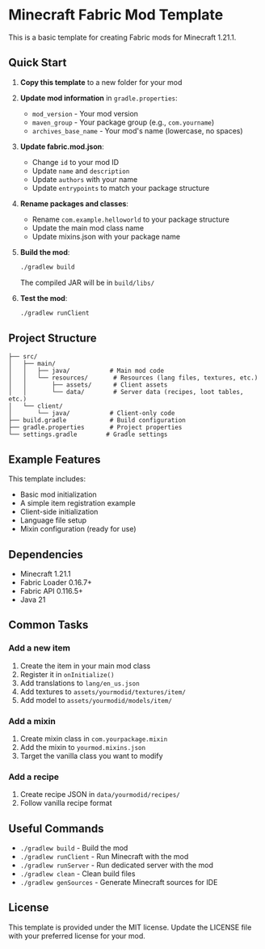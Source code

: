 # Minecraft Fabric Mod Template

This is a basic template for creating Fabric mods for Minecraft 1.21.1.

## Quick Start

1. **Copy this template** to a new folder for your mod
2. **Update mod information** in `gradle.properties`:
   - `mod_version` - Your mod version
   - `maven_group` - Your package group (e.g., `com.yourname`)
   - `archives_base_name` - Your mod's name (lowercase, no spaces)

3. **Update fabric.mod.json**:
   - Change `id` to your mod ID
   - Update `name` and `description`
   - Update `authors` with your name
   - Update `entrypoints` to match your package structure

4. **Rename packages and classes**:
   - Rename `com.example.helloworld` to your package structure
   - Update the main mod class name
   - Update mixins.json with your package name

5. **Build the mod**:
   ```bash
   ./gradlew build
   ```
   The compiled JAR will be in `build/libs/`

6. **Test the mod**:
   ```bash
   ./gradlew runClient
   ```

## Project Structure

```
├── src/
│   ├── main/
│   │   ├── java/           # Main mod code
│   │   └── resources/       # Resources (lang files, textures, etc.)
│   │       ├── assets/      # Client assets
│   │       └── data/        # Server data (recipes, loot tables, etc.)
│   └── client/
│       └── java/           # Client-only code
├── build.gradle            # Build configuration
├── gradle.properties       # Project properties
└── settings.gradle        # Gradle settings
```

## Example Features

This template includes:
- Basic mod initialization
- A simple item registration example
- Client-side initialization
- Language file setup
- Mixin configuration (ready for use)

## Dependencies

- Minecraft 1.21.1
- Fabric Loader 0.16.7+
- Fabric API 0.116.5+
- Java 21

## Common Tasks

### Add a new item
1. Create the item in your main mod class
2. Register it in `onInitialize()`
3. Add translations to `lang/en_us.json`
4. Add textures to `assets/yourmodid/textures/item/`
5. Add model to `assets/yourmodid/models/item/`

### Add a mixin
1. Create mixin class in `com.yourpackage.mixin`
2. Add the mixin to `yourmod.mixins.json`
3. Target the vanilla class you want to modify

### Add a recipe
1. Create recipe JSON in `data/yourmodid/recipes/`
2. Follow vanilla recipe format

## Useful Commands

- `./gradlew build` - Build the mod
- `./gradlew runClient` - Run Minecraft with the mod
- `./gradlew runServer` - Run dedicated server with the mod
- `./gradlew clean` - Clean build files
- `./gradlew genSources` - Generate Minecraft sources for IDE

## License

This template is provided under the MIT license. Update the LICENSE file with your preferred license for your mod.